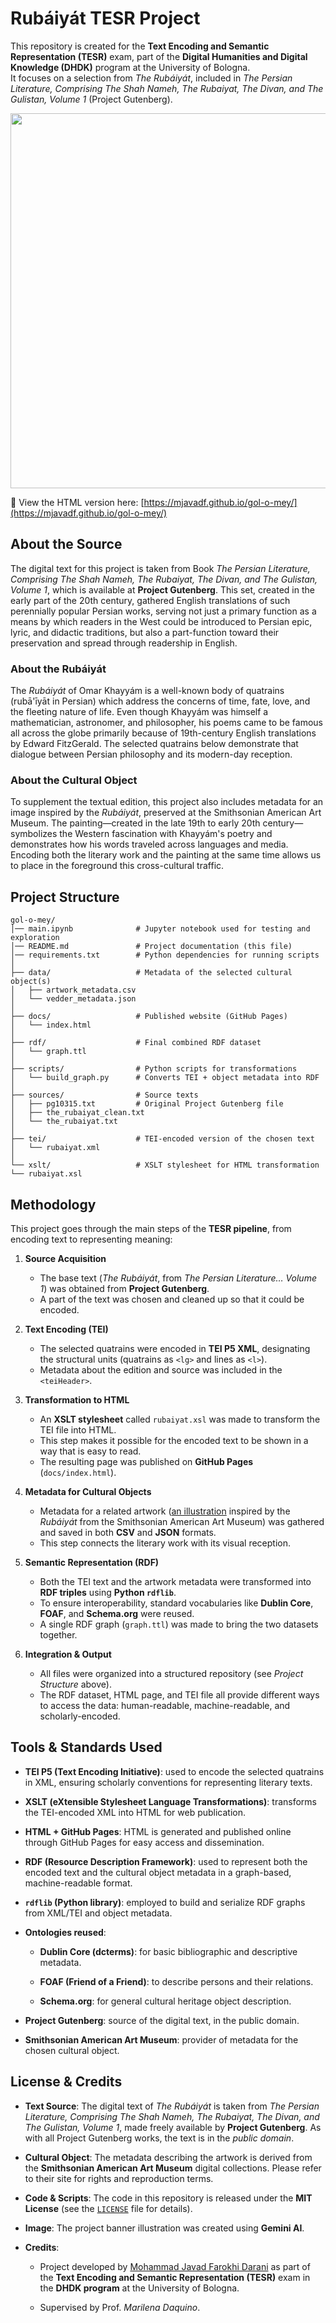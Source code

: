 # Rubáiyát TESR Project

This repository is created for the **Text Encoding and Semantic Representation (TESR)** exam, part of the **Digital Humanities and Digital Knowledge (DHDK)** program at the University of Bologna.  
It focuses on a selection from *The Rubáiyát*, included in *The Persian Literature, Comprising The Shah Nameh, The Rubaiyat, The Divan, and The Gulistan, Volume 1* (Project Gutenberg).

<p align="center">
  <img src="https://github.com/user-attachments/assets/ebfe889f-17b7-41dd-aa35-5f00a1aa413e" width="600" />
</p>

📄 View the HTML version here: [https://mjavadf.github.io/gol-o-mey/](https://mjavadf.github.io/gol-o-mey/)


## About the Source
The digital text for this project is taken from Book *The Persian Literature, Comprising The Shah Nameh, The Rubaiyat, The Divan, and The Gulistan, Volume 1*, which is available at **Project Gutenberg**.
This set, created in the early part of the 20th century, gathered English translations of such perennially popular Persian works, serving not just a primary function as a means by which readers in the West could be introduced to Persian epic, lyric, and didactic traditions, but also a part-function toward their preservation and spread through readership in English.

### About the Rubáiyát
The *Rubáiyát* of Omar Khayyám is a well-known body of quatrains (rubā'īyāt in Persian) which address the concerns of time, fate, love, and the fleeting nature of life.
Even though Khayyám was himself a mathematician, astronomer, and philosopher, his poems came to be famous all across the globe primarily because of 19th-century English translations by Edward FitzGerald. The selected quatrains below demonstrate that dialogue between Persian philosophy and its modern-day reception.

### About the Cultural Object
To supplement the textual edition, this project also includes metadata for an image inspired by the *Rubáiyát*, preserved at the Smithsonian American Art Museum.
The painting—created in the late 19th to early 20th century—symbolizes the Western fascination with Khayyám's poetry and demonstrates how his words traveled across languages and media. Encoding both the literary work and the painting at the same time allows us to place in the foreground this cross-cultural traffic.


## Project Structure

```text
gol-o-mey/
│── main.ipynb              # Jupyter notebook used for testing and exploration
│── README.md               # Project documentation (this file)
│── requirements.txt        # Python dependencies for running scripts
│
├── data/                   # Metadata of the selected cultural object(s)
│   ├── artwork_metadata.csv
│   └── vedder_metadata.json
│
├── docs/                   # Published website (GitHub Pages)
│   └── index.html
│
├── rdf/                    # Final combined RDF dataset
│   └── graph.ttl
│
├── scripts/                # Python scripts for transformations
│   └── build_graph.py      # Converts TEI + object metadata into RDF
│
├── sources/                # Source texts
│   ├── pg10315.txt         # Original Project Gutenberg file
│   ├── the_rubaiyat_clean.txt
│   └── the_rubaiyat.txt
│
├── tei/                    # TEI-encoded version of the chosen text
│   └── rubaiyat.xml
│
└── xslt/                   # XSLT stylesheet for HTML transformation
└── rubaiyat.xsl

```

## Methodology
This project goes through the main steps of the **TESR pipeline**, from encoding text to representing meaning:

1. **Source Acquisition**  
   - The base text (*The Rubáiyát*, from *The Persian Literature… Volume 1*) was obtained from **Project Gutenberg**.  
   - A part of the text was chosen and cleaned up so that it could be encoded.  

2. **Text Encoding (TEI)**  
   - The selected quatrains were encoded in **TEI P5 XML**, designating the structural units (quatrains as `<lg>` and lines as `<l>`).  
   - Metadata about the edition and source was included in the `<teiHeader>`.  

3. **Transformation to HTML**  
   - An **XSLT stylesheet** called `rubaiyat.xsl` was made to transform the TEI file into HTML.  
   - This step makes it possible for the encoded text to be shown in a way that is easy to read.  
   - The resulting page was published on **GitHub Pages** (`docs/index.html`).  

4. **Metadata for Cultural Objects**  
   - Metadata for a related artwork ([an illustration](https://americanart.si.edu/artwork/illustration-rubaiyat-omar-khayyam-beginning-25637) inspired by the *Rubáiyát* from the Smithsonian American Art Museum) was gathered and saved in both **CSV** and **JSON** formats.  
   - This step connects the literary work with its visual reception.  

5. **Semantic Representation (RDF)**  
   - Both the TEI text and the artwork metadata were transformed into **RDF triples** using **Python `rdflib`**.  
   - To ensure interoperability, standard vocabularies like **Dublin Core**, **FOAF**, and **Schema.org** were reused.  
   - A single RDF graph (`graph.ttl`) was made to bring the two datasets together.  

6. **Integration & Output**  
   - All files were organized into a structured repository (see *Project Structure* above).  
   - The RDF dataset, HTML page, and TEI file all provide different ways to access the data: human-readable, machine-readable, and scholarly-encoded.  


## Tools & Standards Used

- **TEI P5 (Text Encoding Initiative)**: used to encode the selected quatrains in XML, ensuring scholarly conventions for representing literary texts.
    
- **XSLT (eXtensible Stylesheet Language Transformations)**: transforms the TEI-encoded XML into HTML for web publication.
    
- **HTML + GitHub Pages**: HTML is generated and published online through GitHub Pages for easy access and dissemination.
    
- **RDF (Resource Description Framework)**: used to represent both the encoded text and the cultural object metadata in a graph-based, machine-readable format.
    
- **`rdflib` (Python library)**: employed to build and serialize RDF graphs from XML/TEI and object metadata.
    
- **Ontologies reused**:
    
    - **Dublin Core (dcterms)**: for basic bibliographic and descriptive metadata.
        
    - **FOAF (Friend of a Friend)**: to describe persons and their relations.
        
    - **Schema.org**: for general cultural heritage object description.
        
- **Project Gutenberg**: source of the digital text, in the public domain.
    
- **Smithsonian American Art Museum**: provider of metadata for the chosen cultural object.

## License & Credits

- **Text Source**: The digital text of _The Rubáiyát_ is taken from _The Persian Literature, Comprising The Shah Nameh, The Rubaiyat, The Divan, and The Gulistan, Volume 1_, made freely available by **Project Gutenberg**. As with all Project Gutenberg works, the text is in the _public domain_.
    
- **Cultural Object**: The metadata describing the artwork is derived from the **Smithsonian American Art Museum** digital collections. Please refer to their site for rights and reproduction terms.
    
- **Code & Scripts**: The code in this repository is released under the **MIT License** (see the [`LICENSE`](https://github.com/mjavadf/gol-o-mey/blob/main/LICENSE) file for details).

- **Image**: The project banner illustration was created using **Gemini AI**.
    
- **Credits**:
    
    - Project developed by [Mohammad Javad Farokhi Darani](mohammad.farokhi2@studio.unibo.it) as part of the **Text Encoding and Semantic Representation (TESR)** exam in the **DHDK program** at the University of Bologna.
        
    - Supervised by Prof. _Marilena Daquino_.
